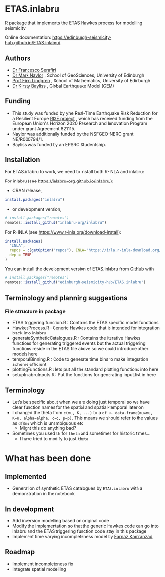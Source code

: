 
<!-- README.md is generated from README.Rmd. Please edit that file -->

# ETAS.inlabru

<!-- badges: start -->
<!-- badges: end -->

R package that implements the ETAS Hawkes process for modelling
seismicity

Online documentation:
<https://edinburgh-seismicity-hub.github.io/ETAS.inlabru/>

## Authors

- [Dr Francesco Serafini](https://scholar.google.com/citations?user=NVDOxTcAAAAJ&hl=en)
- [Dr Mark Naylor](https://blogs.ed.ac.uk/mnaylor/) , School of GeoSciences, University of Edinburgh
- [Prof Finn Lindgren](https://www.maths.ed.ac.uk/~flindgre/) , School of Mathematics, University of Edinburgh
- [Dr Kirsty Bayliss](https://www.linkedin.com/in/kirsty-bayliss-9a6604a1/?originalSubdomain=uk) , Global Earthquake Model (GEM)

## Funding

- This study was funded by yhe Real-Time Earthquake Risk Reduction for a Resilient Europe [RISE project](http://www.rise-eu.org/home/) , which has received funding from the European Union's Horizon 2020 Research and Innovation Program under grant Agreement 821115. 
- Naylor was additionally funded by the NSFGEO-NERC grant NE/R000794/1. 
- Bayliss was funded by an EPSRC Studentship.

## Installation

For ETAS.inlabru to work, we need to install both R-INLA and inlabru:

For inlabru (see <https://inlabru-org.github.io/inlabru/>):

- CRAN release,

``` r
install.packages("inlabru")
```

- or development version,

``` r
# install.packages("remotes")
remotes::install_github("inlabru-org/inlabru")
```

For R-INLA (see <https://www.r-inla.org/download-install>):

``` r
install.packages(
  "INLA",
  repos = c(getOption("repos"), INLA="https://inla.r-inla-download.org/R/testing"),
  dep = TRUE
)
```

You can install the development version of ETAS.inlabru from
[GitHub](https://github.com/) with

``` r
# install.packages("remotes")
remotes::install_github("edinburgh-seismicity-hub/ETAS.inlabru")
```

## Terminology and planning suggestions

### File structure in package

- ETAS.triggering.function.R : Contains the ETAS specific model
  functions
- HawkesProcess.R : Generic Hawkes code that is intended for integration
  back into inlabru
- generateSyntheticCatalogues.R : Contains the iterative Hawkes
  functions for generating triggered events but the actual triggering
  functions reside in the ETAS file above so we could introduce other
  models here
- temporalBinning.R : Code to generate time bins to make integration
  scheme efficient
- plottingFunctions.R : lets put all the standard plotting functions
  into here
- setupInlabruInputs.R : Put the functions for generating input.list in
  here

## Terminology

- Let’s be specific about when we are doing just temporal so we have
  clear function names for the spatial and spatial-temporal later on
- I changed the theta from `c(mu, K, ...)` to a
  `df <- data.frame(mu=mu, K=K, alpha=alpha, c=c, p=p)`. This means we
  should refer to the values as `df$mu` which is unambiguous etc
  - Might this do anything bad?
- Sometimes you used `th` for `theta` and sometimes for historic times…
  - I have tried to modify to just `theta`

# What has been done

## Implemented

- Generation of synthetic ETAS catalogues by `ETAS.inlabru` with a
  demonstration in the notebook

## In development

- Add inversion modelling based on original code
- Modify the implementation so that the generic Hawkes code can go into
  inlabru and the ETAS triggering function code stay in this package
- Implement time varying incompleteness model by [Farnaz Kamranzad](https://www.linkedin.com/in/farnaz-kamranzad-a03820265/?originalSubdomain=uk)

## Roadmap

- Implement incompleteness fix
- Integrate spatial modelling
